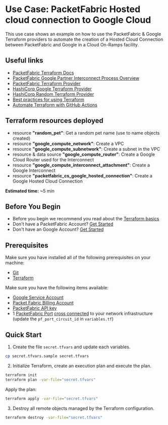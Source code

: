 # Use Case: PacketFabric Hosted cloud connection to Google Cloud

This use case shows an example on how to use the PacketFabric & Google Terraform providers 
to automate the creation of a Hosted Cloud Connection between PacketFabric and Google in a Cloud On-Ramps facility.

## Useful links

- [PacketFabric Terraform Docs](https://docs.packetfabric.com/api/terraform/)
- [PacketFabric Google Partner Interconnect Process Overview](https://docs.packetfabric.com/cloud/google/hosted/process_overview/)
- [PacketFabric Terraform Provider](https://registry.terraform.io/providers/PacketFabric/packetfabric)
- [HashiCorp Google Terraform Provider](https://registry.terraform.io/providers/hashicorp/google)
- [HashiCorp Random Terraform Provider](https://registry.terraform.io/providers/hashicorp/random)
- [Best practices for using Terraform](https://cloud.google.com/docs/terraform/best-practices-for-terraform)
- [Automate Terraform with GitHub Actions](https://learn.hashicorp.com/tutorials/terraform/github-actions?in=terraform/automation)

## Terraform resources deployed

- resource **"random_pet"**: Get a random pet name (use to name objects created)
- resource **"google_compute_network"**: Create a VPC
- resource **"google_compute_subnetwork"**: Create a subnet in the VPC
- resource & data source **"google_compute_router"**: Create a Google Cloud Router used for the Interconnect
- resource **"google_compute_interconnect_attachment"**: Create a Google Interconnect
- resource **"packetfabric_cs_google_hosted_connection"**: Create a Google Hosted Cloud Connection 

**Estimated time:** ~5 min

## Before You Begin

- Before you begin we recommend you read about the [Terraform basics](https://www.terraform.io/intro)
- Don't have a PacketFabric Account? [Get Started](https://docs.packetfabric.com/intro/)
- Don't have an Google Account? [Get Started](https://cloud.google.com/free)

## Prerequisites

Make sure you have installed all of the following prerequisites on your machine:

- [Git](https://git-scm.com/downloads)
- [Terraform](https://learn.hashicorp.com/tutorials/terraform/install-cli)

Make sure you have the following items available:

- [Google Service Account](https://cloud.google.com/compute/docs/access/create-enable-service-accounts-for-instances)
- [Packet Fabric Billing Account](https://docs.packetfabric.com/api/examples/account_uuid/)
- [PacketFabric API key](https://docs.packetfabric.com/admin/my_account/keys/)
- 1 [PacketFabric Port](https://docs.packetfabric.com/ports/) [cross connected](https://docs.packetfabric.com/xconnect/) to your network infrastructure  (update the ``pf_port_circuit_id`` in ``variables.tf``)

## Quick Start

1. Create the file ``secret.tfvars`` and update each variables.

```sh
cp secret.tfvars.sample secret.tfvars
```

2. Initialize Terraform, create an execution plan and execute the plan.

```sh
terraform init
terraform plan -var-file="secret.tfvars"
```

Apply the plan:

```sh
terraform apply -var-file="secret.tfvars"
```

3. Destroy all remote objects managed by the Terraform configuration.

```sh
terraform destroy -var-file="secret.tfvars"
```
